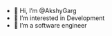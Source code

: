 - 👋 Hi, I’m @AkshyGarg
- 👀 I’m interested in Development
- 🌱 I’m a software engineer
<!---
AkshyGarg/AkshyGarg is a ✨ special ✨ repository because its `README.md` (this file) appears on your GitHub profile.
You can click the Preview link to take a look at your changes.
--->
